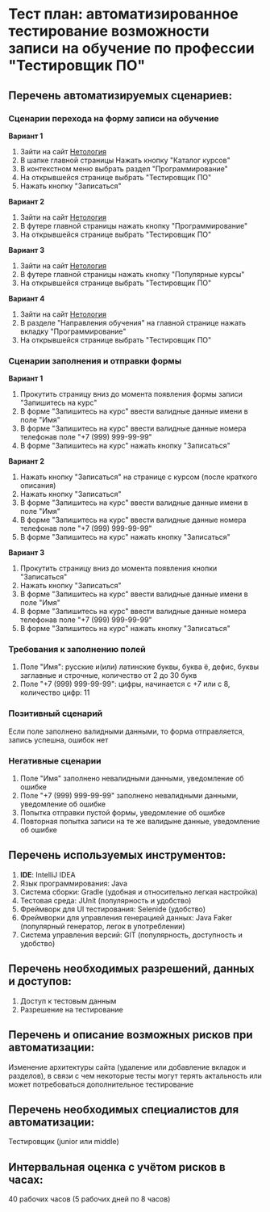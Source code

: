 # Тест план: автоматизированное тестирование возможности записи на обучение по профессии "Тестировщик ПО"
## Перечень автоматизируемых сценариев:
### Сценарии перехода на форму записи на обучение
**Вариант 1**
1. Зайти на сайт [Нетология](https://netology.ru/)
2. В шапке главной страницы Нажать кнопку "Каталог курсов" 
3. В контекстном меню выбрать раздел "Программирование"
4. На открывшейся странице выбрать "Тестировщик ПО"
5. Нажать кнопку "Записаться"
   
**Вариант 2**
1. Зайти на сайт [Нетология](https://netology.ru/)
2. В футере главной страницы нажать кнопку "Программирование" 
3. На открывшейся странице выбрать "Тестировщик ПО"
   
**Вариант 3**
1. Зайти на сайт [Нетология](https://netology.ru/)
2. В футере главной страницы нажать кнопку "Популярные курсы"
3. На открывшейся странице выбрать "Тестировщик ПО"

**Вариант 4**
1. Зайти на сайт [Нетология](https://netology.ru/)
2. В разделе "Направления обучения" на главной странице нажать вкладку "Программирование"
3. На открывшейся странице выбрать "Тестировщик ПО"
   
### Сценарии заполнения и отправки формы
**Вариант 1**
1. Прокутить страницу вниз до момента появления формы записи "Запишитесь на курс"
2. В форме "Запишитесь на курс" ввести валидные данные имени в поле "Имя"
3. В форме "Запишитесь на курс" ввести валидные данные номера телефонав поле "+7 (999) 999-99-99"
4. В форме "Запишитесь на курс" нажать кнопку "Записаться"

**Вариант 2**
1. Нажать кнопку "Записаться" на странице с курсом (после краткого описания)
2. Нажать кнопку "Записаться"
3. В форме "Запишитесь на курс" ввести валидные данные имени в поле "Имя"
4. В форме "Запишитесь на курс" ввести валидные данные номера телефонав поле "+7 (999) 999-99-99"
5. В форме "Запишитесь на курс" нажать кнопку "Записаться"

**Вариант 3**
1. Прокутить страницу вниз до момента появления кнопки "Записаться"
2. Нажать кнопку "Записаться"
3. В форме "Запишитесь на курс" ввести валидные данные имени в поле "Имя"
4. В форме "Запишитесь на курс" ввести валидные данные номера телефонав поле "+7 (999) 999-99-99"
5. В форме "Запишитесь на курс" нажать кнопку "Записаться"
   
### Требования к заполнению полей
1. Поле "Имя": русские и(или) латинские буквы, буква ё, дефис, буквы заглавные и строчные, количество от 2 до 30 букв
2. Поле "+7 (999) 999-99-99": цифры, начинается с +7 или с 8, количество цифр: 11

### Позитивный сценарий
Если поле заполнено валидными данными, то форма отправляется, запись успешна, ошибок нет

### Негативные сценарии
1. Поле "Имя" заполнено невалидными данными, уведомление об ошибке
2. Поле "+7 (999) 999-99-99" заполнено невалидными данными, уведомление об ошибке
3. Попытка отправки пустой формы, уведомление об ошибке
4. Повторная попытка записи на те же валидыне данные, уведомление об ошибке

## Перечень используемых инструментов:
1. **IDE**: IntelliJ IDEA
2. Язык программирования: Java
3. Система сборки: Gradle (удобная и относительно легкая настройка)
4. Тестовая среда: JUnit (популярность и удобство)
5. Фреймворк для UI тестирования: Selenide (удобство)
6. Фреймворки для управления генерацией данных: Java Faker (популярный генератор, легок в употреблении)
7. Система управления версий: GIT (популярность, доступность и удобство)

## Перечень необходимых разрешений, данных и доступов:
1. Доступ к тестовым данным
2. Разрешение на тестирование

## Перечень и описание возможных рисков при автоматизации:
Изменение архитектуры сайта (удаление или добавление вкладок и разделов), в связи с чем некоторые тесты могут терять актальность или может потребоваться дополнительное тестирование

## Перечень необходимых специалистов для автоматизации:
Тестировщик (junior или middle)

## Интервальная оценка с учётом рисков в часах:
40 рабочих часов (5 рабочих дней по 8 часов)